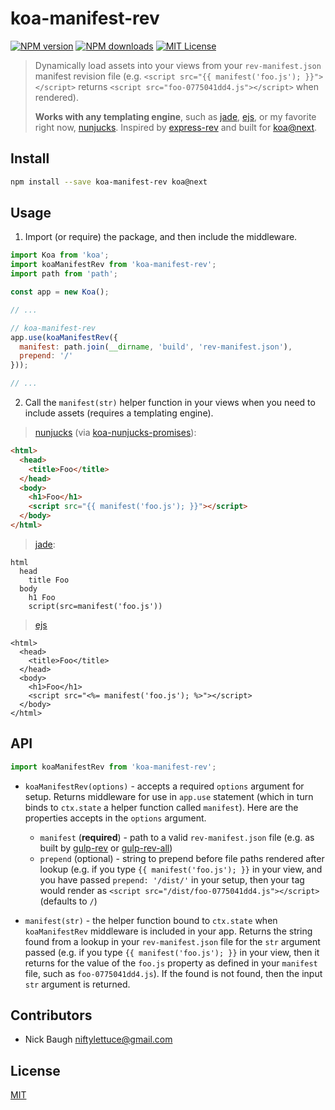 
# koa-manifest-rev

[![NPM version][npm-image]][npm-url]
[![NPM downloads][npm-downloads]][npm-url]
[![MIT License][license-image]][license-url]

> Dynamically load assets into your views from your `rev-manifest.json` manifest revision file (e.g. `<script src="{{ manifest('foo.js'); }}"></script>` returns `<script src="foo-0775041dd4.js"></script>` when rendered).
>
> **Works with any templating engine**, such as [jade][jade], [ejs][ejs], or my favorite right now, [nunjucks][nunjucks].  Inspired by [express-rev][express-rev] and built for [koa@next][koa-next].


## Install


```bash
npm install --save koa-manifest-rev koa@next
```


## Usage

1. Import (or require) the package, and then include the middleware.

```js
import Koa from 'koa';
import koaManifestRev from 'koa-manifest-rev';
import path from 'path';

const app = new Koa();

// ...

// koa-manifest-rev
app.use(koaManifestRev({
  manifest: path.join(__dirname, 'build', 'rev-manifest.json'),
  prepend: '/'
}));

// ...
```

2. Call the `manifest(str)` helper function in your views when you need to include assets (requires a templating engine).

> [nunjucks][nunjucks] (via [koa-nunjucks-promises][koa-nunjucks-promise]):

```html
<html>
  <head>
    <title>Foo</title>
  </head>
  <body>
    <h1>Foo</h1>
    <script src="{{ manifest('foo.js'); }}"></script>
  </body>
</html>
```

> [jade][jade]:

```jade
html
  head
    title Foo
  body
    h1 Foo
    script(src=manifest('foo.js'))
```

> [ejs][ejs]

```ejs
<html>
  <head>
    <title>Foo</title>
  </head>
  <body>
    <h1>Foo</h1>
    <script src="<%= manifest('foo.js'); %>"></script>
  </body>
</html>
```


## API

```js
import koaManifestRev from 'koa-manifest-rev';
```

* `koaManifestRev(options)` - accepts a required `options` argument for setup.  Returns middleware for use in `app.use` statement (which in turn binds to `ctx.state` a helper function called `manifest`).  Here are the properties accepts in the `options` argument.

	* `manifest` (**required**) - path to a valid `rev-manifest.json` file (e.g. as built by [gulp-rev][gulp-rev] or [gulp-rev-all][gulp-rev-all])
	* `prepend` (optional) - string to prepend before file paths rendered after lookup (e.g. if you type `{{ manifest('foo.js'); }}` in your view, and you have passed `prepend: '/dist/'` in your setup, then your tag would render as `<script src="/dist/foo-0775041dd4.js"></script>` (defaults to `/`)

* `manifest(str)` - the helper function bound to `ctx.state` when `koaManifestRev` middleware is included in your app.  Returns the string found from a lookup in your `rev-manifest.json` file for the `str` argument passed (e.g. if you type `{{ manifest('foo.js'); }}` in your view, then it returns for the value of the `foo.js` property as defined in your `manifest` file, such as `foo-0775041dd4.js`).  If the found is not found, then the input `str` argument is returned.


## Contributors

* Nick Baugh <niftylettuce@gmail.com>


## License

[MIT][license-url]


[koa-nunjucks-promise]: https://github.com/hanai/koa-nunjucks-promise
[koa-next]: https://github.com/koajs/koa/tree/v2.x
[gulp-rev-all]: https://github.com/smysnk/gulp-rev-all
[gulp-rev]: https://github.com/sindresorhus/gulp-rev
[nunjucks]: https://mozilla.github.io/nunjucks/
[jade]: http://jade-lang.com/
[ejs]: http://ejs.co/
[express-rev]: https://github.com/xpepermint/express-rev
[license-image]: http://img.shields.io/badge/license-MIT-blue.svg?style=flat
[license-url]: LICENSE
[npm-image]: http://img.shields.io/npm/v/koa-manifest-rev.svg?style=flat
[npm-url]: https://npmjs.org/package/koa-manifest-rev
[npm-downloads]: http://img.shields.io/npm/dm/koa-manifest-rev.svg?style=flat
